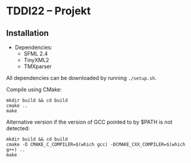 # TDDI22 – Projekt


## Installation

* Dependencies:
    * SFML 2.4
    * TinyXML2
    * TMXparser
    
All dependencies can be downloaded by running `./setup.sh`.

Compile using CMake:
```
mkdir build && cd build
cmake ..
make
```

Alternative version if the version of GCC pointed to by $PATH is not detected:
```
mkdir build && cd build
cmake -D CMAKE_C_COMPILER=$(which gcc) -DCMAKE_CXX_COMPILER=$(which g++) ..
make
```